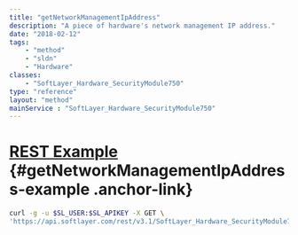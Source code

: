 ```yaml
---
title: "getNetworkManagementIpAddress"
description: "A piece of hardware's network management IP address."
date: "2018-02-12"
tags:
    - "method"
    - "sldn"
    - "Hardware"
classes:
    - "SoftLayer_Hardware_SecurityModule750"
type: "reference"
layout: "method"
mainService : "SoftLayer_Hardware_SecurityModule750"
---
```


# [REST Example](#getNetworkManagementIpAddress-example) <a href="/article/rest/"><i class="fas fa-question"></i></a> {#getNetworkManagementIpAddress-example .anchor-link} 
```bash
curl -g -u $SL_USER:$SL_APIKEY -X GET \
'https://api.softlayer.com/rest/v3.1/SoftLayer_Hardware_SecurityModule750/{SoftLayer_Hardware_SecurityModule750ID}/getNetworkManagementIpAddress'
```
